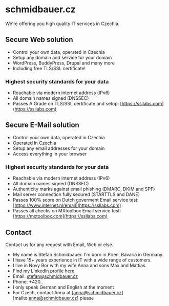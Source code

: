 # schmidbauer.cz 

We're offering you high quality IT services in Czechia.

## Secure Web solution
- Control your own data, operated in Czechia 
- Setup any domain and service for your domain
- WordPress, BuddyPress, Drupal and many more
- Including free TLS/SSL certificate!

### Highest security standards for your data
- Reachable via modern internet address (IPv6)
- All domain names signed (DNSSEC)
- Passes A Grade on TLS/SSL certificate and setup: [https://ssllabs.com](https://ssllabs.com)

## Secure E-Mail solution
- Control your own data, operated in Czechia 
- Operated in Czechia
- Setup any email addresses for your domain
- Access everything in your browser

### Highest security standards for your data
- Reachable via modern internet address (IPv6)
- All domain names signed (DNSSEC)
- Authenticity marks against email phishing (DMARC, DKIM and SPF)
- Mail server connection fully secured (STARTTLS and DANE)
- Passes 100% score on Dutch goverment Email service test: [https://www.internet.nl/email](https://ssllabs.com)
- Passes all checks on MXtoolbox Email service test: [https://mxtoolbox.com](https://ssllabs.com)

## Contact

Contact us for any request with Email, Web or else.
- My name is Stefan Schmidbauer. I'm born in Prien, Bavaria in Germany. 
- I have 15+ years experience in IT with a wide range of customers.
- I live in Novy Bor with my wife Anna and sons Max and Mattias.
- Find my LinkedIn profile [here](https://www.linkedin.com/in/stefanschmidbauer/)
- Email: [stefan@schmidbauer.cz](mailto:stefan@schmidbauer.cz)
- Phone: +420..
- I only speak German and English at the moment
- For Czech, contact Anna at [anna@schmidbauer.cz][mailto:anna@schmidbauer.cz] please



